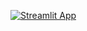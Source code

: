 [![Streamlit App](https://static.streamlit.io/badges/streamlit_badge_black_white.svg)](https://share.streamlit.io/oda-hub/streamlite-graph/javascript-lib-interaction/main/main.py)

